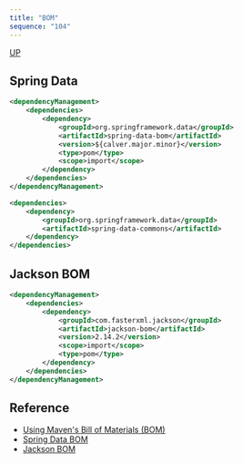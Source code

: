```yaml
---
title: "BOM"
sequence: "104"
---
```


[UP](/maven-index.html)


## Spring Data

```xml
<dependencyManagement>
    <dependencies>
        <dependency>
            <groupId>org.springframework.data</groupId>
            <artifactId>spring-data-bom</artifactId>
            <version>${calver.major.minor}</version>
            <type>pom</type>
            <scope>import</scope>
        </dependency>
    </dependencies>
</dependencyManagement>
```

```xml
<dependencies>
    <dependency>
        <groupId>org.springframework.data</groupId>
        <artifactId>spring-data-commons</artifactId>
    </dependency>
</dependencies>
```

## Jackson BOM

```xml
<dependencyManagement>
    <dependencies>
        <dependency>
            <groupId>com.fasterxml.jackson</groupId>
            <artifactId>jackson-bom</artifactId>
            <version>2.14.2</version>
            <scope>import</scope>
            <type>pom</type>
        </dependency>
    </dependencies>
</dependencyManagement>
```

## Reference

- [Using Maven's Bill of Materials (BOM)](https://reflectoring.io/maven-bom/)
- [Spring Data BOM](https://github.com/spring-projects/spring-data-bom)
- [Jackson BOM](https://github.com/FasterXML/jackson-bom)
